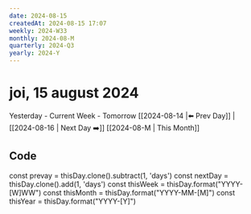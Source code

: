 ```yaml
---
date: 2024-08-15
createdAt: 2024-08-15 17:07
weekly: 2024-W33
monthly: 2024-08-M
quarterly: 2024-Q3
yearly: 2024-Y
---
```

# joi, 15 august 2024

Yesterday - Current Week - Tomorrow
 [[2024-08-14 |⬅️ Prev Day]] | [[2024-08-16 | Next Day ➡️]] 
[[2024-08-M | This Month]]




## Code
const prevay = thisDay.clone().subtract(1, 'days')
const nextDay = thisDay.clone().add(1, 'days')
const thisWeek = thisDay.format("YYYY-[W]WW")
const thisMonth = thisDay.format("YYYY-MM-[M]")
const thisYear = thisDay.format("YYYY-[Y]")